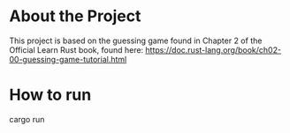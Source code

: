 # About the Project

This project is based on the guessing game found in Chapter 2 of the Official Learn Rust book, found here: https://doc.rust-lang.org/book/ch02-00-guessing-game-tutorial.html

# How to run
cargo run
